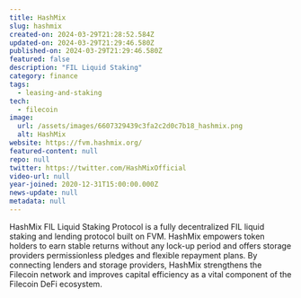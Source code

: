 ```yaml
---
title: HashMix
slug: hashmix
created-on: 2024-03-29T21:28:52.584Z
updated-on: 2024-03-29T21:29:46.580Z
published-on: 2024-03-29T21:29:46.580Z
featured: false
description: "FIL Liquid Staking"
category: finance
tags:
  - leasing-and-staking
tech:
  - filecoin
image:
  url: /assets/images/6607329439c3fa2c2d0c7b18_hashmix.png
  alt: HashMix
website: https://fvm.hashmix.org/
featured-content: null
repo: null
twitter: https://twitter.com/HashMixOfficial
video-url: null
year-joined: 2020-12-31T15:00:00.000Z
news-update: null
metadata: null
---
```


HashMix FIL Liquid Staking Protocol is a fully decentralized FIL liquid staking and lending protocol built on FVM. HashMix empowers token holders to earn stable returns without any lock-up period and offers storage providers permissionless pledges and flexible repayment plans. By connecting lenders and storage providers, HashMix strengthens the Filecoin network and improves capital efficiency as a vital component of the Filecoin DeFi ecosystem.
